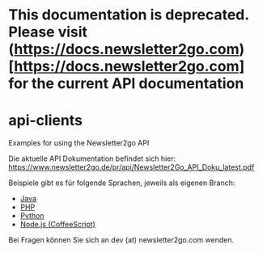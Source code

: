# This documentation is deprecated. Please visit (https://docs.newsletter2go.com)[https://docs.newsletter2go.com] for the current API documentation


# api-clients
Examples for using the Newsletter2go API

Die aktuelle API Dokumentation befindet sich hier:
https://www.newsletter2go.de/pr/api/Newsletter2Go_API_Doku_latest.pdf

Beispiele gibt es für folgende Sprachen, jeweils als eigenen Branch:
- [Java](../../tree/java)
- [PHP](../../tree/php)
- [Python](../../tree/python)
- [Node.js (CoffeeScript)](../../tree/node.js)

Bei Fragen können Sie sich an dev (at) newsletter2go.com wenden.
